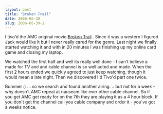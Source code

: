 ```yaml
---
layout: post
title: "Broken Trail"
date: 2006-06-30
slug: 2006-06-30-1
---
```


I tivo&apos;d the AMC original movie  [Broken Trail](http://brokentrail.amctv.com/) .  Since it was a western I figured Jack would like it but I never really  cared for the genre.  Last night we finally started watching it and with in 20 minutes I was finishing up my online card game and closing my laptop.

We watched the first half and well its really well done - I can&apos;t believe a made for TV and and cable channel is so well acted and made.  When the first 2 hours ended we quickly agreed to just keep watching, though it would mean a late night.  Then we discovered I&apos;d Tivo&apos;d part one twice.

Bummer :)  ... so we search and found another airing. .. but not for a week - why doesn&apos;t AMC repeat at nauseam like ever other cable channel.  So if you get AMC get ready for on the 7th they are playing it as a 4 hour block.  If you don&apos;t get the channel call you cable company and order it - you&apos;ve got a weeks notice.


